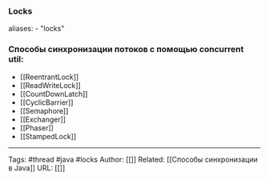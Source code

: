 ### Locks

aliases: 
	- "locks"

### Способы синхронизации потоков с помощью concurrent util:
- [[ReentrantLock]]
- [[ReadWriteLock]]
- [[CountDownLatch]]
- [[CyclicBarrier]]
- [[Semaphore]]
- [[Exchanger]]
- [[Phaser]]
- [[StampedLock]]

---
Tags: #thread #java #locks
Author: [[]]
Related: [[Cпособы синхронизации в Java]]
URL: [[]]